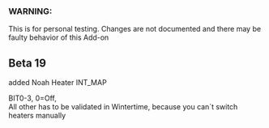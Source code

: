 ### WARNING: 
This is for personal testing. 
Changes are not documented and there may be faulty behavior of this Add-on


## Beta 19

added Noah Heater INT_MAP

BIT0-3, 0=Off,   
All other has to be validated in Wintertime, because you can´t switch heaters manually

